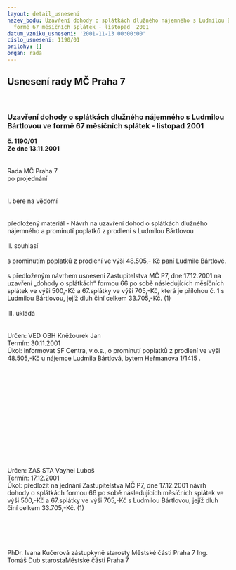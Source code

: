 ```yaml
---
layout: detail_usneseni
nazev_bodu: Uzavření dohody o splátkách dlužného nájemného s Ludmilou Bártlovou ve
  formě 67 měsíčních splátek - listopad  2001
datum_vzniku_usneseni: '2001-11-13 00:00:00'
cislo_usneseni: 1190/01
prilohy: []
organ: rada
---
```

<div id="ucUsn_pList" class="usn">
	<span><h2>Usnesení rady MČ Praha 7 </h2>
<br></span><div class="standBody">
<span><h3>Uzavření dohody o splátkách dlužného nájemného s Ludmilou Bártlovou ve formě 67 měsíčních splátek - listopad  2001</h3></span><div class="center">
		<strong>č. 1190/01</strong><br>
	</div>
<div class="center">
		<strong>Ze dne 13.11.2001</strong><br><br>
	</div>
<br>Rada MČ Praha 7<br>po projednání<br><br><br>I.	bere na vědomí<br><br> <br>předložený materiál - Návrh na uzavření dohod o splátkách dlužného nájemného a prominutí poplatků z prodlení s Ludmilou Bártlovou<br><br>II.	souhlasí <br>											<br>s prominutím poplatků z prodlení ve výši 48.505,- Kč paní Ludmile Bártlové. <br><br>s předloženým návrhem usnesení Zastupitelstva MČ P7, dne 17.12.2001 na uzavření „dohody o splátkách“ formou 66 po sobě následujících měsíčních splátek ve výši 500,-Kč a 67.splátky ve výši 705,-Kč, která je přílohou č. 1 s Ludmilou Bártlovou, jejíž dluh činí celkem 33.705,-Kč.			(1)			<br><br>III.	ukládá <br><br> <br>Určen:	VED OBH Kněžourek Jan<br>Termín: 30.11.2001<br>Úkol:	informovat SF Centra, v.o.s., o prominutí poplatků z prodlení ve výši 48.505,-Kč u nájemce Ludmila Bártlová, bytem Heřmanova 1/1415	. <br> <br> <br><br><br><br><br><br><br><br><br><br><br><br><br>Určen:	ZAS STA Vayhel Luboš<br>Termín: 17.12.2001<br>Úkol:	předložit na jednání Zastupitelstva MČ P7, dne 17.12.2001 návrh  dohody o splátkách formou 66 po sobě následujících měsíčních splátek ve výši 500,-Kč a 67.splátky ve výši 705,-Kč s Ludmilou Bártlovou, jejíž dluh činí celkem 33.705,-Kč. (1)<br> <br><br>		<br> <br>	<br>PhDr. Ivana Kučerová zástupkyně starosty Městské části Praha 7	Ing. Tomáš Dub starostaMěstské části Praha 7<br>	<br><br>
</div>
</div>